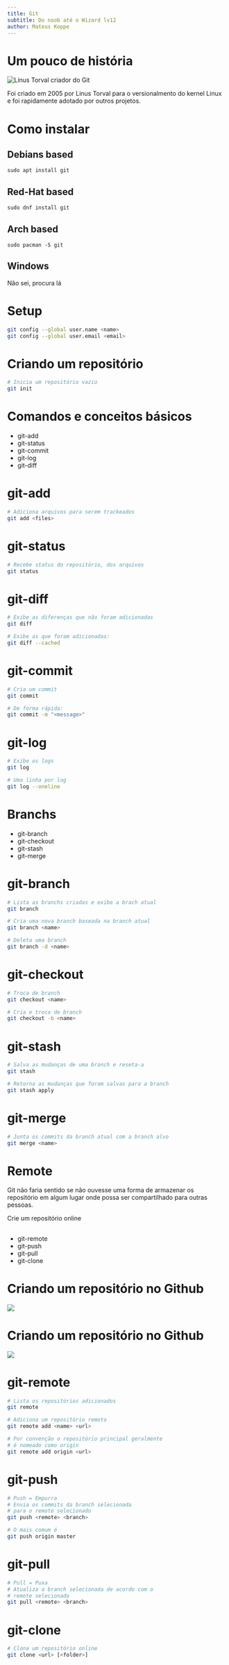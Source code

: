 ```yaml
---
title: Git
subtitle: Do noob até o Wizard lv12
author: Mateus Koppe
---
```


# Um pouco de história

![Linus Torval criador do Git](./images/torval.jpg)

Foi criado em 2005 por Linus Torval para o versionalmento do kernel Linux e foi rapidamente adotado por outros projetos.

# Como instalar

## Debians based
```
sudo apt install git
```

## Red-Hat based
```
sudo dnf install git
```

## Arch based
```
sudo pacman -S git
```

## Windows
Não sei, procura lá

# Setup
```bash
git config --global user.name <name>
git config --global user.email <email>
```

# Criando um repositório
```bash
# Inicia um repositório vazio
git init
```

# Comandos e conceitos básicos
* git-add
* git-status
* git-commit
* git-log
* git-diff

# git-add
```bash
# Adiciona arquivos para serem trackeados
git add <files>
```

# git-status
```bash
# Recebe status do repositório, dos arquivos
git status

```

# git-diff
```bash
# Exibe as diferenças que não foram adicionadas
git diff

# Exibe as que foram adicionadas:
git diff --cached
```

# git-commit
```bash
# Cria um commit
git commit

# De forma rápida:
git commit -m "<message>"
```

# git-log
```bash
# Exibe os logs
git log

# Uma linha por log
git log --oneline
```

# Branchs
* git-branch
* git-checkout
* git-stash
* git-merge

# git-branch
```bash
# Lista as branchs criadas e exibe a brach atual
git branch

# Cria uma nova branch baseada na branch atual
git branch <name>

# Deleta uma branch
git branch -d <name>
```

# git-checkout
```bash
# Troca de branch
git checkout <name>

# Cria e troca de branch
git checkout -b <name>
```

# git-stash
```bash
# Salva as mudanças de uma branch e reseta-a
git stash

# Retorna as mudanças que foram salvas para a branch
git stash apply
```

# git-merge
```bash
# Junta os commits da branch atual com a branch alvo
git merge <name>
```

# Remote
Git não faria sentido se não ouvesse uma forma de armazenar os repositório em algum lugar onde possa ser compartilhado para outras pessoas.

Crie um repositório online

##
* git-remote
* git-push
* git-pull
* git-clone

# Criando um repositório no Github
![](./images/create-online-repo.png)

# Criando um repositório no Github
![](./images/online-repo.png)

# git-remote
```bash
# Lista os repositórios adicionados
git remote

# Adiciona um repositório remoto
git remote add <name> <url>

# Por convenção o repositório principal geralmente
# é nomeado como origin
git remote add origin <url>
```

# git-push
```bash
# Push = Empurra
# Envia os commits da branch selecionada
# para o remote selecionado
git push <remote> <branch>

# O mais comum é
git push origin master
```

# git-pull
```bash
# Pull = Puxa
# Atualiza a branch selecionada de acordo com o
# remote selecionado
git pull <remote> <branch>
```

# git-clone
```bash
# Clona um repositório online
git clone <url> [<folder>]
```
